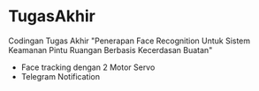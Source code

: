 # TugasAkhir
Codingan Tugas Akhir
"Penerapan Face Recognition Untuk Sistem Keamanan Pintu Ruangan Berbasis Kecerdasan Buatan"
- Face tracking dengan 2 Motor Servo
- Telegram Notification
